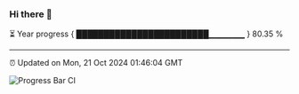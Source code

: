### Hi there 👋

⏳ Year progress { ████████████████████████▁▁▁▁▁▁ } 80.35 %

---

⏰ Updated on Mon, 21 Oct 2024 01:46:04 GMT

![Progress Bar CI](https://github.com/ZhaoGui/ZhaoGui/workflows/Progress%20Bar%20CI/badge.svg)
